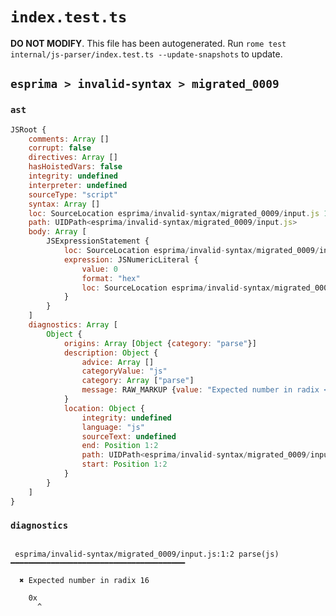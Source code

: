 # `index.test.ts`

**DO NOT MODIFY**. This file has been autogenerated. Run `rome test internal/js-parser/index.test.ts --update-snapshots` to update.

## `esprima > invalid-syntax > migrated_0009`

### `ast`

```javascript
JSRoot {
	comments: Array []
	corrupt: false
	directives: Array []
	hasHoistedVars: false
	integrity: undefined
	interpreter: undefined
	sourceType: "script"
	syntax: Array []
	loc: SourceLocation esprima/invalid-syntax/migrated_0009/input.js 1:0-2:0
	path: UIDPath<esprima/invalid-syntax/migrated_0009/input.js>
	body: Array [
		JSExpressionStatement {
			loc: SourceLocation esprima/invalid-syntax/migrated_0009/input.js 1:0-1:2
			expression: JSNumericLiteral {
				value: 0
				format: "hex"
				loc: SourceLocation esprima/invalid-syntax/migrated_0009/input.js 1:0-1:2
			}
		}
	]
	diagnostics: Array [
		Object {
			origins: Array [Object {category: "parse"}]
			description: Object {
				advice: Array []
				categoryValue: "js"
				category: Array ["parse"]
				message: RAW_MARKUP {value: "Expected number in radix <emphasis>16</emphasis>"}
			}
			location: Object {
				integrity: undefined
				language: "js"
				sourceText: undefined
				end: Position 1:2
				path: UIDPath<esprima/invalid-syntax/migrated_0009/input.js>
				start: Position 1:2
			}
		}
	]
}
```

### `diagnostics`

```

 esprima/invalid-syntax/migrated_0009/input.js:1:2 parse(js) ━━━━━━━━━━━━━━━━━━━━━━━━━━━━━━━━━━━━━━━

  ✖ Expected number in radix 16

    0x
      ^


```
